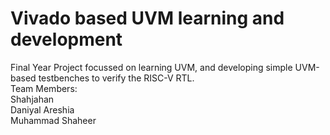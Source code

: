 # Vivado based UVM learning and development
Final Year Project focussed on learning UVM, and developing simple UVM-based testbenches to verify the RISC-V RTL.
<br>
Team Members:<br>
Shahjahan<br>
Daniyal Areshia<br>
Muhammad Shaheer<br>
